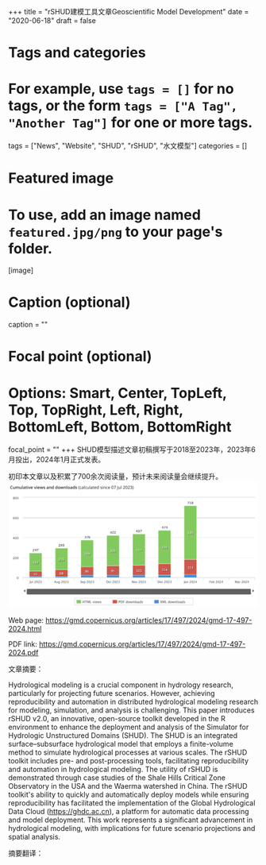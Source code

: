 +++
title = "rSHUD建模工具文章Geoscientific Model Development"
date = "2020-06-18"
draft = false

# Tags and categories
# For example, use `tags = []` for no tags, or the form `tags = ["A Tag", "Another Tag"]` for one or more tags.
tags = ["News", "Website", "SHUD", "rSHUD", "水文模型"]
categories = []

# Featured image
# To use, add an image named `featured.jpg/png` to your page's folder.
[image]
  # Caption (optional)
  caption = ""

  # Focal point (optional)
  # Options: Smart, Center, TopLeft, Top, TopRight, Left, Right, BottomLeft, Bottom, BottomRight
  focal_point = ""
+++
SHUD模型描述文章初稿撰写于2018至2023年，2023年6月投出，2024年1月正式发表。

初印本文章以及积累了700余次阅读量，预计未来阅读量会继续提升。
![reader](reader.png)




Web page: https://gmd.copernicus.org/articles/17/497/2024/gmd-17-497-2024.html

PDF link: https://gmd.copernicus.org/articles/17/497/2024/gmd-17-497-2024.pdf

文章摘要：

Hydrological modeling is a crucial component in hydrology research, particularly for projecting future scenarios. However, achieving reproducibility and automation in distributed hydrological modeling research for modeling, simulation, and analysis is challenging. This paper introduces rSHUD v2.0, an innovative, open-source toolkit developed in the R environment to enhance the deployment and analysis of the Simulator for Hydrologic Unstructured Domains (SHUD). The SHUD is an integrated surface–subsurface hydrological model that employs a finite-volume method to simulate hydrological processes at various scales. The rSHUD toolkit includes pre- and post-processing tools, facilitating reproducibility and automation in hydrological modeling. The utility of rSHUD is demonstrated through case studies of the Shale Hills Critical Zone Observatory in the USA and the Waerma watershed in China. The rSHUD toolkit's ability to quickly and automatically deploy models while ensuring reproducibility has facilitated the implementation of the Global Hydrological Data Cloud (https://ghdc.ac.cn), a platform for automatic data processing and model deployment. This work represents a significant advancement in hydrological modeling, with implications for future scenario projections and spatial analysis.



摘要翻译：

